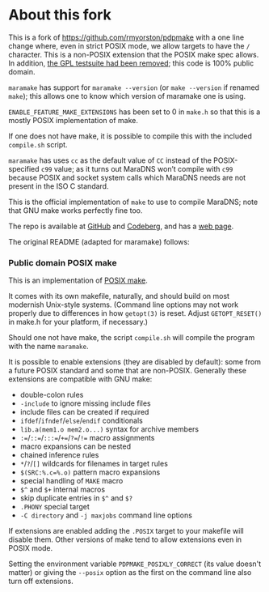 # About this fork

This is a fork of https://github.com/rmyorston/pdpmake with
a one line change where, even in strict POSIX mode, we allow
targets to have the `/` character.  This is a non-POSIX extension
that the POSIX make spec allows.  In addition, [the GPL testsuite
had been removed](https://github.com/rmyorston/pdpmake/issues/20); this
code is 100% public domain.

`maramake` has support for `maramake --version` (or `make --version` 
if renamed `make`); this allows one to know which version of maramake 
one is using.

`ENABLE_FEATURE_MAKE_EXTENSIONS` has been set to 0 in `make.h` so
that this is a mostly POSIX implementation of make.

If one does not have make, it is possible to compile this with 
the included `compile.sh` script.

`maramake` has uses `cc` as the default value of `CC` instead of the
POSIX-specified `c99` value; as it turns out MaraDNS won’t compile with
`c99` because POSIX and socket system calls which MaraDNS needs are not
present in the ISO C standard.

This is the official implementation of `make` to use to compile
MaraDNS; note that GNU make works perfectly fine too.

The repo is available at 
[GitHub](https://github.com/samboy/maramake) and
[Codeberg](https://codeberg.org/samboy/maramake), and has a 
[web page](https://maradns.samiam.org/maramake).

The original README (adapted for maramake) follows:

### Public domain POSIX make

This is an implementation of [POSIX make](https://pubs.opengroup.org/onlinepubs/9699919799/utilities/make.html).

It comes with its own makefile, naturally, and should build on most
modernish Unix-style systems.  (Command line options may not work
properly due to differences in how `getopt(3)` is reset.  Adjust
`GETOPT_RESET()` in make.h for your platform, if necessary.)

Should one not have make, the script `compile.sh` will compile the 
program with the name `maramake`.  

It is possible to enable extensions (they are disabled by default):  some
from a future POSIX standard and some that are non-POSIX.  Generally these
extensions are compatible with GNU make:

 - double-colon rules
 - `-include` to ignore missing include files
 - include files can be created if required
 - `ifdef`/`ifndef`/`else`/`endif` conditionals
 - `lib.a(mem1.o mem2.o...)` syntax for archive members
 - `:=`/`::=`/`:::=`/`+=`/`?=`/`!=` macro assignments
 - macro expansions can be nested
 - chained inference rules
 - `*`/`?`/`[]` wildcards for filenames in target rules
 - `$(SRC:%.c=%.o)` pattern macro expansions
 - special handling of `MAKE` macro
 - `$^` and `$+` internal macros
 - skip duplicate entries in `$^` and `$?`
 - `.PHONY` special target
 - `-C directory` and `-j maxjobs` command line options

If extensions are enabled adding the `.POSIX` target to your makefile
will disable them.  Other versions of make tend to allow extensions even
in POSIX mode.

Setting the environment variable `PDPMAKE_POSIXLY_CORRECT` (its value
doesn't matter) or giving the `--posix` option as the first on the
command line also turn off extensions.
